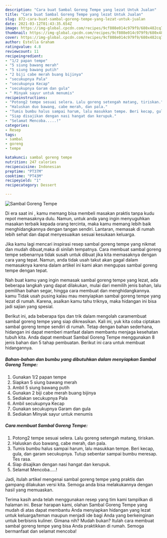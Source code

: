 ```yaml
---
description: "Cara buat Sambal Goreng Tempe yang lezat Untuk Jualan"
title: "Cara buat Sambal Goreng Tempe yang lezat Untuk Jualan"
slug: 872-cara-buat-sambal-goreng-tempe-yang-lezat-untuk-jualan
date: 2021-03-12T01:43:35.654Z
image: https://img-global.cpcdn.com/recipes/9cf808e014c979f9/680x482cq70/sambal-goreng-tempe-foto-resep-utama.jpg
thumbnail: https://img-global.cpcdn.com/recipes/9cf808e014c979f9/680x482cq70/sambal-goreng-tempe-foto-resep-utama.jpg
cover: https://img-global.cpcdn.com/recipes/9cf808e014c979f9/680x482cq70/sambal-goreng-tempe-foto-resep-utama.jpg
author: Estella Graham
ratingvalue: 4.8
reviewcount: 11
recipeingredient:
- "1/2 papan tempe"
- "5 siung bawang merah"
- "5 siung bawang putih"
- "2 biji cabe merah buang bijinya"
- "secukupnya Pala"
- "secukupnya Kecap"
- "secukupnya Garam dan gula"
- " Minyak sayur untuk menumis"
recipeinstructions:
- "Potong2 tempe sesuai selera. Lalu goreng setengah matang, tiriskan."
- "Haluskan duo bawang, cabe merah, dan pala."
- "Tumis bumbu halus sampai harum, lalu masukkan tempe. Beri kecap, gula, dan garam secukupnya. Tutup sebentar sampai bumbu meresap. Tes rasa."
- "Siap disajikan dengan nasi hangat dan kerupuk."
- "Selamat Mencoba.....!"
categories:
- Resep
tags:
- sambal
- goreng
- tempe

katakunci: sambal goreng tempe 
nutrition: 247 calories
recipecuisine: Indonesian
preptime: "PT37M"
cooktime: "PT43M"
recipeyield: "1"
recipecategory: Dessert

---
```



![Sambal Goreng Tempe](https://img-global.cpcdn.com/recipes/9cf808e014c979f9/680x482cq70/sambal-goreng-tempe-foto-resep-utama.jpg)

Di era  saat ini , kamu memang bisa membeli masakan praktis tanpa kudu repot memasaknya dulu. Namun, untuk anda yang ingin menyuguhkan masakan terbaik kepada orang tercinta, maka kamu memang lebih baik menghidangkannya dengan tangan sendiri. Lantaran, memasak di rumah lebih sehat dan dapat menyesuaikan sesuai kesukaan keluarga.

Jika kamu lagi mencari inspirasi resep sambal goreng tempe yang nikmat dan mudah dibuat,maka di sinilah tempatnya. Cara membuat sambal goreng tempe  sebenarnya tidak susah untuk dibuat jika kita memasaknya dengan cara yang tepat. Namun, anda tidak usah takut akan gagal dalam memasaknya 
karena dalam artikel ini kami akan mengupas sambal goreng tempe dengan tepat.  



Nah buat kamu yang ingin memasak sambal goreng tempe yang lezat, ada beberapa langkah yang dapat dilakukan, mulai dari memilih jenis bahan, lalu pemilihan bahan segar, hingga cara membuat dan menghidangkannya. kamu Tidak usah pusing kalau mau menyiapkan sambal goreng tempe yang lezat di rumah. Karena, asalkan kamu  tahu triknya, maka hidangan ini bisa jadi sajian yang spesial.

Berikut ini, ada beberapa tips dan trik dalam mengolah caramembuat sambal goreng tempe yang siap dikreasikan. Kali ini, yuk kita coba ciptakan sambal goreng tempe sendiri di rumah. Tetap dengan bahan sederhana, hidangan ini dapat memberi manfaat dalam membantu menjaga kesehatan tubuh kita. Anda dapat membuat Sambal Goreng Tempe menggunakan 8 jenis bahan dan 5 tahap pembuatan. Berikut ini cara untuk membuat hidangannya.

<!--inarticleads1-->

##### Bahan-bahan dan bumbu yang dibutuhkan dalam menyiapkan Sambal Goreng Tempe:

1. Gunakan 1/2 papan tempe
1. Siapkan 5 siung bawang merah
1. Ambil 5 siung bawang putih
1. Gunakan 2 biji cabe merah buang bijinya
1. Sediakan secukupnya Pala
1. Ambil secukupnya Kecap
1. Gunakan secukupnya Garam dan gula
1. Sediakan  Minyak sayur untuk menumis




<!--inarticleads2-->

##### Cara membuat Sambal Goreng Tempe:

1. Potong2 tempe sesuai selera. Lalu goreng setengah matang, tiriskan.
1. Haluskan duo bawang, cabe merah, dan pala.
1. Tumis bumbu halus sampai harum, lalu masukkan tempe. Beri kecap, gula, dan garam secukupnya. Tutup sebentar sampai bumbu meresap. Tes rasa.
1. Siap disajikan dengan nasi hangat dan kerupuk.
1. Selamat Mencoba.....!




Jadi, itulah artikel mengenai  sambal goreng tempe  yang praktis dan gampang dilakukan versi kita. Semoga anda bisa melakukannya dengan hasil yang memuaskan. 

Terima kasih anda telah menggunakan resep yang tim kami tampilkan di halaman ini. Besar harapan kami, olahan  Sambal Goreng Tempe yang mudah di atas dapat membantu Anda menyiapkan hidangan yang lezat untuk keluarga/teman maupun menjadi ide bagi Anda yang berkeinginan untuk berbisnis kuliner. Gimana nih? Mudah bukan? Itulah cara membuat sambal goreng tempe yang bisa Anda praktikkan di rumah. Semoga bermanfaat dan selamat mencoba!

